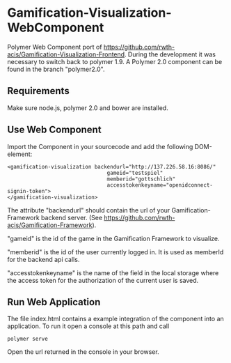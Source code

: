 Gamification-Visualization-WebComponent
================================

Polymer Web Component port of https://github.com/rwth-acis/Gamification-Visualization-Frontend. During the development it was necessary to switch back to polymer 1.9.
A Polymer 2.0 component can be found in the branch "polymer2.0".

Requirements
----------
Make sure node.js, polymer 2.0 and bower are installed.

Use Web Component
----------
Import the Component in your sourcecode and add the following DOM-element:
```
<gamification-visualization backendurl="http://137.226.58.16:8086/"
                                gameid="testspiel"
                                memberid="gottschlich"
                                accesstokenkeyname="openidconnect-signin-token">
</gamification-visualization>
```

The attribute "backendurl" should contain the url of your Gamification-Framework backend server.
(See https://github.com/rwth-acis/Gamification-Framework).

"gameid" is the id of the game in the Gamification Framework to visualize.

"memberid" is the id of the user currently logged in. It is used as memberId for the backend api calls.

"accesstokenkeyname" is the name of the field in the local storage where the access token for the authorization of the current user is saved.

Run Web Application
----------
The file index.html contains a example integration of the component into an application. To run it open a console at this path and call
```
polymer serve
```
Open the url returned in the console in your browser.